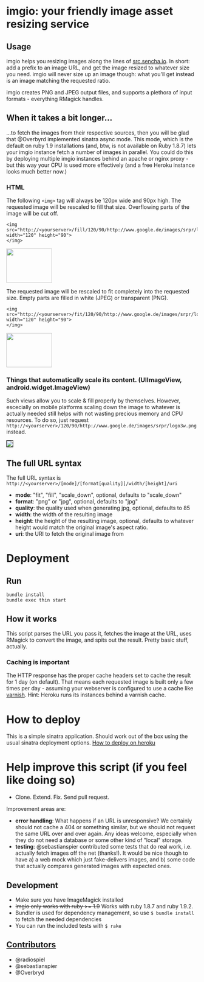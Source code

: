 # imgio: your friendly image asset resizing service

## Usage

imgio helps you resizing images along the lines of [src.sencha.io](http://www.sencha.com/learn/how-to-use-src-sencha-io/). In short: add a prefix to an image URL, and get the image resized to whatever size you need. imgio will never size up an image though: what you'll get instead is 
an image matching the requested ratio.

imgio creates PNG and JPEG output files, and supports a plethora of input formats - everything RMagick handles.

## When it takes a bit longer...

...to fetch the images from their respective sources, then you will be glad that @Overbyrd implemented sinatra async mode. This mode,
which is the default on ruby 1.9 installations (and, btw, is not available on Ruby 1.8.7) lets your imgio instance fetch a number
of images in parallel. You could do this by deploying multiple imgio instances behind an apache or nginx proxy - but this way your
CPU is used more effectively (and a free Heroku instance looks much better now.)

### HTML

The following `<img>` tag will always be 120px wide and 90px high. The requested image will be rescaled to fill that size. Overflowing parts of the image will be cut off.

    <img src="http://<yourserver>/fill/120/90/http://www.google.de/images/srpr/logo3w.png" width="120" height="90">
    </img>

<img src="http://imgio.heroku.com/fill/120/90/http://www.google.de/images/srpr/logo3w.png" width="120" height="90">
</img>

The requested image will be rescaled to fit completely into the requested size. Empty parts are filled
in white (JPEG) or transparent (PNG).

    <img src="http://<yourserver>/fit/120/90/http://www.google.de/images/srpr/logo3w.png" width="120" height="90">
    </img>

<img src="http://imgio.heroku.com/fit/png/120/90/http://www.google.de/images/srpr/logo3w.png" width="120" height="90">
</img>

### Things that automatically scale its content. (UIImageView, android.widget.ImageView)

Such views allow you to scale & fill properly by themselves. However, escecially on mobile 
platforms scaling down the image to whatever is actually needed still helps with not 
wasting precious memory and CPU resources. To do so, just request `http://<yourserver>/120/90/http://www.google.de/images/srpr/logo3w.png` instead.
  
<img src="http://imgio.heroku.com/120/90/http://www.google.de/images/srpr/logo3w.png" style="border: 1px solid black">
</img>

## The full URL syntax

The full URL syntax is `http://<yourserver>/[mode]/[format[quality]]/width/[height]/uri`

* **mode**: "fit", "fill", "scale_down", optional, defaults to "scale_down"
* **format**: "png" or "jpg", optional, defaults to "jpg"
* **quality**: the quality used when generating jpg, optional, defaults to 85
* **width**: the width of the resulting image
* **height**: the height of the resulting image, optional, defaults to whatever height would match the original image's aspect ratio.
* **uri**: the URI to fetch the original image from

# Deployment

## Run

    bundle install
    bundle exec thin start

## How it works

This script parses the URL you pass it, fetches the image at the URL, uses RMagick to convert the image, and spits out the result. Pretty basic stuff, actually.

### Caching is important

The HTTP response has the proper cache headers set to cache the result for 1 day (on default). That means
each requested image is built only a few times per day - assuming your webserver is configured to use a cache like [varnish](https://www.varnish-cache.org/). Hint: Heroku runs its instances behind a varnish cache.

# How to deploy

This is a simple sinatra application. Should work out of the box using the usual sinatra deployment options.
[How to deploy on heroku](http://blog.heroku.com/archives/2009/3/5/32_deploy_merb_sinatra_or_any_rack_app_to_heroku/)

# Help improve this script (if you feel like doing so)

- Clone. Extend. Fix. Send pull request.

Improvement areas are:

- **error handling**: What happens if an URL is unresponsive? We certainly should not cache a 404 or something
  similar, but we should not request the same URL over and over again. Any ideas welcome, especially when
  they do not need a database or some other kind of "local" storage. 
- **testing**: @sebastianspier contributed some tests that do real work, i.e. actually fetch images off the
  net (thanks!). It would be nice though to have a) a web mock which just fake-delivers images, and b) some
  code that actually compares generated images with expected ones. 

## Development

* Make sure you have ImageMagick installed
* <strike>Imgio only works with ruby >= 1.9</strike> Works with ruby 1.8.7 and ruby 1.9.2.
* Bundler is used for dependency management, so use `$ bundle install` to fetch the needed dependencies
* You can run the included tests with `$ rake`

## [Contributors](https://github.com/radiospiel/imgio/contributors)

* @radiospiel
* @sebastianspier
* @Overbryd
